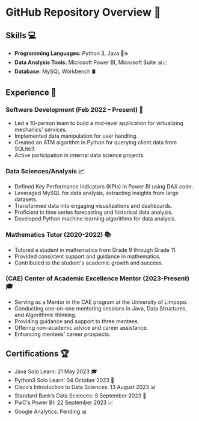 # GitHub Repository Overview 🚀

## Skills 💻
- **Programming Languages:** Python 3, Java 🐍☕
- **Data Analysis Tools:** Microsoft Power BI, Microsoft Suite 📊📈
- **Database:** MySQL Workbench 🛢️

## Experience 🌟

### Software Development (Feb 2022 – Present) 💼
- Led a 10-person team to build a mid-level application for virtualizing mechanics' services.
- Implemented data manipulation for user handling.
- Created an ATM algorithm in Python for querying client data from SQLite3.
- Active participation in internal data science projects.

### Data Sciences/Analysis 📈
- Defined Key Performance Indicators (KPIs) in Power BI using DAX code.
- Leveraged MySQL for data analysis, extracting insights from large datasets.
- Transformed data into engaging visualizations and dashboards.
- Proficient in time series forecasting and historical data analysis.
- Developed Python machine learning algorithms for data analysis.

### Mathematics Tutor (2020-2022) 📚
- Tutored a student in mathematics from Grade 9 through Grade 11.
- Provided consistent support and guidance in mathematics.
- Contributed to the student's academic growth and success.

### (CAE) Center of Academic Excellence Mentor (2023-Present) 🎓
- Serving as a Mentor in the CAE program at the University of Limpopo.
- Conducting one-on-one mentoring sessions in Java, Data Structures, and Algorithmic thinking.
- Providing guidance and support to three mentees.
- Offering non-academic advice and career assistance.
- Enhancing mentees' career prospects.

## Certifications 🏆
- Java Solo Learn: 21 May 2023 🎓
- Python3 Solo Learn: 04 October 2023 🐍
- Cisco’s Introduction to Data Sciences: 13 August 2023 📊
- Standard Bank’s Data Sciences: 9 September 2023 💼
- PwC's Power BI: 22 September 2023 📈
- Google Analytics: Pending 📊



